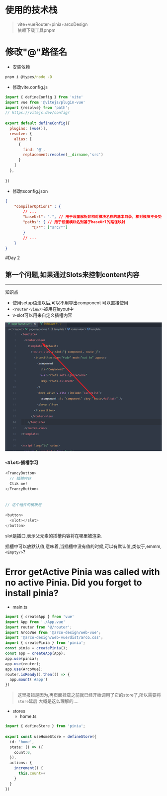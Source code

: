 # 使用的技术栈

> vite+vueRouter+pinia+arcoDesign  
> 依赖下载工具pnpm

# 修改"@"路径名

- 安装依赖

```cmd
pnpm i @types/node -D
```

- 修改vite.config.js

```js
import { defineConfig } from 'vite'
import vue from '@vitejs/plugin-vue'
import {resolve} from 'path';
// https://vitejs.dev/config/

export default defineConfig({
  plugins: [vue()],
  resolve: {
    alias: [
      {
        find: '@',
        replacement:resolve(__dirname,'src')
      }
    ]
  },

})

```

- 修改tsconfig.json

```json
{
    "compilerOptions" : {
        // ...
        "baseUrl": ".", // 用于设置解析非相对模块名称的基本目录，相对模块不会受到baseUrl的影响
        "paths": { // 用于设置模块名到基于baseUrl的路径映射
            "@/*": ["src/*"]
        }
        // ...
    }
}
```

#Day 2

## 第一个问题,如果通过Slots来控制content内容

---

知识点

- 使用setup语法以后,可以不用导出component 可以直接使用
- `<router-view/>`被用在layout中
- v-slot可以用来自定义插槽内容

![](image/README/1648560768964.png)

### `<Slot>插槽学习`

```javascript
<FrancyButton>
  // 插槽内容
  Clik me!
</FrancyButton>


// 这个组件的模板是

<button>
  <slot></slot>
</button>
```

slot是插口,表示父元素的插槽内容将在哪里被渲染.

插槽中可以放默认值,意味着,当插槽中没有值的时候,可以有默认值,类似于,emmm,`<Empty/>`?
# Error getActive Pinia was called with no active Pinia. Did you forget to install pinia?



- main.ts
```js
import { createApp } from 'vue'
import App from './App.vue'
import router from '@/router';
import ArcoVue from '@arco-design/web-vue';
import '@arco-design/web-vue/dist/arco.css';
import { createPinia } from 'pinia';
const pinia = createPinia();
const app = createApp(App);
app.use(pinia);
app.use(router);
app.use(ArcoVue);
router.isReady().then(() => {
  app.mount('#app')
})
```
> 这里报错是因为,再页面挂载之前就已经开始调用了它的store了,所以需要将`store`延后
> 大概是这么理解的....

- stores
  - home.ts 
 
```ts 
import { defineStore } from 'pinia';

export const useHomeStore = defineStore({
  id: 'home',
  state: () => ({
    count:0,
  }),
  actions: {
    increment() {
      this.count++
    }
  }
})
```
